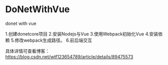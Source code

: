 # DoNetWithVue
donet with vue

1.创建donetcore项目
2.安装Nodejs与Vue
3.使用Webpack初始化Vue
4.安装依赖
5.修改webpack生成路径。
6.前后端交互

具体详情可查看博客：https://blog.csdn.net/wtf123654789/article/details/89475573